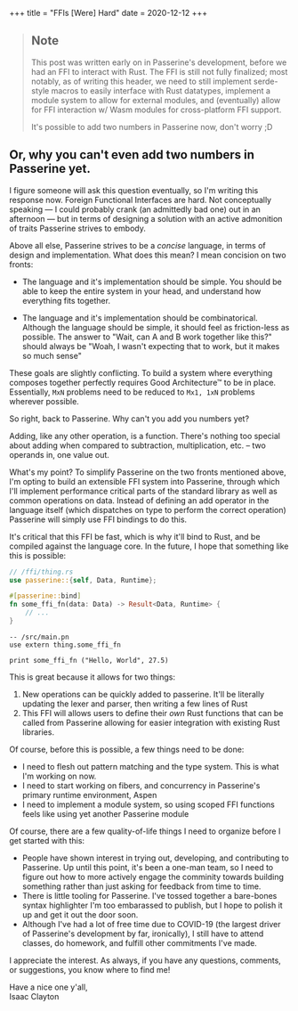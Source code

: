 +++
title = "FFIs [Were] Hard"
date = 2020-12-12
+++

> ## Note
> This post was written early on in Passerine's development, before we had an FFI to interact with Rust. The FFI is still not fully finalized; most notably, as of writing this header, we need to still implement serde-style macros to easily interface with Rust datatypes, implement a module system to allow for external modules, and (eventually) allow for FFI interaction w/ Wasm modules for cross-platform FFI support.
>
> It's possible to add two numbers in Passerine now, don't worry ;D

## Or, why you can't even add two numbers in Passerine yet.

I figure someone will ask this question eventually, so I'm writing this response now. Foreign Functional Interfaces are hard. Not conceptually speaking — I could probably crank (an admittedly bad one) out in an afternoon — but in terms of designing a solution with an active admonition of traits Passerine strives to embody.

Above all else, Passerine strives to be a *concise* language, in terms of design and implementation. What does this mean? I mean concision on two fronts:

- The language and it's implementation should be simple. You should be able to keep the entire system in your head, and understand how everything fits together.

- The language and it's implementation should be combinatorical. Although the language should be simple, it should feel as friction-less as possible. The answer to "Wait, can A and B work together like this?" should always be "Woah, I wasn't expecting that to work, but it makes so much sense"

These goals are slightly conflicting. To build a system where everything composes together perfectly requires Good Architecture™ to be in place. Essentially, `MxN` problems need to be reduced to `Mx1, 1xN` problems wherever possible.

So right, back to Passerine. Why can't you add you numbers yet?

Adding, like any other operation, is a function. There's nothing too special about adding when compared to subtraction, multiplication, etc. – two operands in, one value out.

What's my point? To simplify Passerine on the two fronts mentioned above, I'm opting to build an extensible FFI system into Passerine, through which I'll implement performance critical parts of the standard library as well as common operations on data. Instead of defining an add operator in the language itself (which dispatches on type to perform the correct operation) Passerine will simply use FFI bindings to do this.

It's critical that this FFI be fast, which is why it'll bind to Rust, and be compiled against the language core. In the future, I hope that something like this is possible:

```rust
// /ffi/thing.rs
use passerine::{self, Data, Runtime};

#[passerine::bind]
fn some_ffi_fn(data: Data) -> Result<Data, Runtime> {
    // ...
}
```

```passerine
-- /src/main.pn
use extern thing.some_ffi_fn

print some_ffi_fn ("Hello, World", 27.5)
```

This is great because it allows for two things:

1. New operations can be quickly added to passerine. It'll be literally updating the lexer and parser, then writing a few lines of Rust
2. This FFI will allows users to define their *own* Rust functions that can be called from Passerine allowing for easier integration with existing Rust libraries.

Of course, before this is possible, a few things need to be done:

- I need to flesh out pattern matching and the type system. This is what I'm working on now.
- I need to start working on fibers, and concurrency in Passerine's primary runtime environment, Aspen
- I need to implement a module system, so using scoped FFI functions feels like using yet another Passerine module

Of course, there are a few quality-of-life things I need to organize before I get started with this:

- People have shown interest in trying out, developing, and contributing to Passerine. Up until this point, it's been a one-man team, so I need to figure out how to more actively engage the comminity towards building something rather than just asking for feedback from time to time.
- There is little tooling for Passerine. I've tossed together a bare-bones syntax highlighter I'm too embarassed to publish, but I hope to polish it up and get it out the door soon.
- Although I've had a lot of free time due to COVID-19 (the largest driver of Passerine's development by far, ironically), I still have to attend classes, do homework, and fulfill other commitments I've made.

I appreciate the interest. As always, if you have any questions, comments, or suggestions, you know where to find me!

Have a nice one y'all,  
Isaac Clayton

